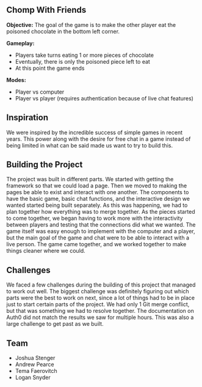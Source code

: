 ## Chomp With Friends

**Objective:**
The goal of the game is to make the other player eat the poisoned chocolate in the bottom left corner.

**Gameplay:**
* Players take turns eating 1 or more pieces of chocolate 
* Eventually, there is only the poisoned piece left to eat
* At this point the game ends

**Modes:**
* Player vs computer
* Player vs player (requires authentication because of live chat features)


## Inspiration

We were inspired by the incredible success of simple games in recent years. This power along with the desire for free chat in a game instead of being limited in what can be said made us want to try to build this.

## Building the Project

The project was built in different parts. We started with getting the framework so that we could load a page. Then we moved to making the pages be able to exist and interact with one another. The components to have the basic game, basic chat functions, and the interactive design we wanted started being built separately. As this was happening, we had to plan together how everything was to merge together. As the pieces started to come together, we began having to work more with the interactivity between players and testing that the connections did what we wanted. The game itself was easy enough to implement with the computer and a player, but the main goal of the game and chat were to be able to interact with a live person. The game came together, and we worked together to make things cleaner where we could.

## Challenges

We faced a few challenges during the building of this project that managed to work out well. The biggest challenge was definitely figuring out which parts were the best to work on next, since a lot of things had to be in place just to start certain parts of the project. We had only 1 Git merge conflict, but that was something we had to resolve together. The documentation on Auth0 did not match the results we saw for multiple hours. This was also a large challenge to get past as we built.

## Team
* Joshua Stenger
* Andrew Pearce
* Tema Faerovitch
* Logan Snyder